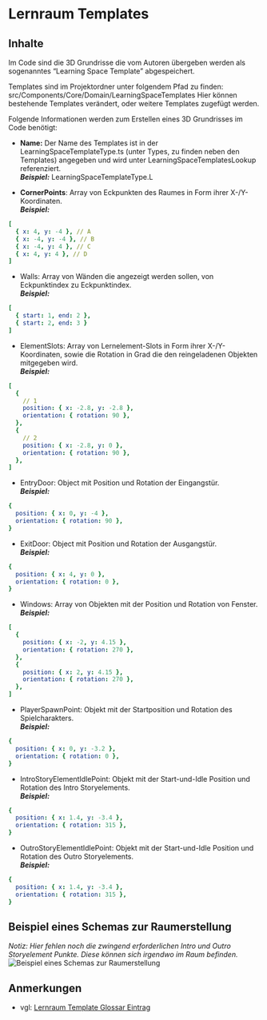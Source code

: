 # Lernraum Templates

## Inhalte
Im Code sind die 3D Grundrisse die vom Autoren übergeben werden als sogenanntes “Learning Space Template” abgespeichert.

Templates sind im Projektordner unter folgendem Pfad zu finden: 
src/Components/Core/Domain/LearningSpaceTemplates
Hier können bestehende Templates verändert, oder weitere Templates zugefügt werden.

Folgende Informationen werden zum Erstellen eines 3D Grundrisses im Code benötigt:

- **Name:** Der Name des Templates ist in der LearningSpaceTemplateType.ts (unter Types, zu finden neben den Templates) angegeben und wird unter LearningSpaceTemplatesLookup referenziert.\
***Beispiel:*** LearningSpaceTemplateType.L 

- **CornerPoints**: Array von Eckpunkten des Raumes in Form ihrer X-/Y-Koordinaten.\
  ***Beispiel:***
```yaml 
[ 
  { x: 4, y: -4 }, // A
  { x: -4, y: -4 }, // B
  { x: -4, y: 4 }, // C
  { x: 4, y: 4 }, // D
]
``` 

- Walls: Array von Wänden die angezeigt werden sollen, von Eckpunktindex zu Eckpunktindex.\
  ***Beispiel:***
```yaml
[
  { start: 1, end: 2 },
  { start: 2, end: 3 }
]
```
- ElementSlots: Array von Lernelement-Slots in Form ihrer X-/Y-Koordinaten, sowie die Rotation in Grad die den reingeladenen Objekten mitgegeben wird.\
  ***Beispiel:***
```yaml
[
  {
    // 1
    position: { x: -2.8, y: -2.8 },
    orientation: { rotation: 90 },
  },
  {
    // 2
    position: { x: -2.8, y: 0 },
    orientation: { rotation: 90 },
  },
]
```

- EntryDoor: Object mit Position und Rotation der Eingangstür.\
  ***Beispiel:***
```yaml
{
  position: { x: 0, y: -4 },
  orientation: { rotation: 90 },
}
```
- ExitDoor: Object mit Position und Rotation der Ausgangstür.\
  ***Beispiel:***
```yaml
{
  position: { x: 4, y: 0 },
  orientation: { rotation: 0 },
}
```
- Windows: Array von Objekten mit der Position und Rotation von Fenster.\
  ***Beispiel:***
```yaml
[
  {
    position: { x: -2, y: 4.15 },
    orientation: { rotation: 270 },
  },
  {
    position: { x: 2, y: 4.15 },
    orientation: { rotation: 270 },
  },
]
```
- PlayerSpawnPoint: Objekt mit der Startposition und Rotation des Spielcharakters.\
  ***Beispiel:***
```yaml
{
  position: { x: 0, y: -3.2 },
  orientation: { rotation: 0 },
}
```
- IntroStoryElementIdlePoint: Objekt mit der Start-und-Idle Position und Rotation des Intro Storyelements.\
  ***Beispiel:***
```yaml
{
  position: { x: 1.4, y: -3.4 },
  orientation: { rotation: 315 },
}
```
- OutroStoryElementIdlePoint: Objekt mit der Start-und-Idle Position und Rotation des Outro Storyelements.\
  ***Beispiel:***
```yaml
{
  position: { x: 1.4, y: -3.4 },
  orientation: { rotation: 315 },
}
```

## Beispiel eines Schemas zur Raumerstellung

*Notiz: Hier fehlen noch die zwingend erforderlichen Intro und Outro Storyelement Punkte. Diese können sich irgendwo im Raum befinden.*
![Beispiel eines Schemas zur Raumerstellung](imageEngineSampleTemplate.png)

## Anmerkungen

- vgl: [Lernraum Template Glossar Eintrag](Lernraum-Template-GE.md)